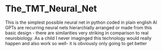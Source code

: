 # The_TMT_Neural_Net
This is the simplest possible neural net in python coded in plain english 
AI GPTs are recurring neural nets hierarchially arranged or made from this basic design - there are similarities very striking in comparison to real neurobiology.
As a child I never imaginged this technology would really happen and also work so well- it is obviously only going to get better
